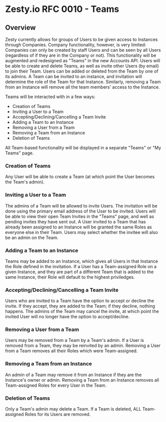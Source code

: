 # Zesty.io RFC 0010 - Teams

## Overview

Zesty currently allows for groups of Users to be given access to Instances through Companies. Company functionality, however, is very limited: Companies can only be created by staff Users and can be seen by all Users (regardless of if they are in the Company or not). This functionality will be augmented and redesigned as "Teams" in the new Accounts API. Users will be able to create and delete Teams, as well as invite other Users (by email) to join their Team. Users can be added or deleted from the Team by one of its admins. A Team can be invited to an instance, and invitation will determine the role of the Team for that Instance. Similarly, removing a Team from an Instance will remove all the team members' access to the Instance.

Teams will be interacted with in a few ways:
  - Creation of Teams
  - Inviting a User to a Team
  - Accepting/Declining/Cancelling a Team Invite
  - Adding a Team to an Instance
  - Removing a User from a Team
  - Removing a Team from an Instance
  - Deletion of Teams

All Team-based functionality will be displayed in a separate "Teams" or "My Teams" page.



### Creation of Teams

Any User will be able to create a Team (at which point the User becomes the Team's admin). 


### Inviting a User to a Team

The admins of a Team will be allowed to invite Users. The invitation will be done using the primary email address of the User to be invited. Users will be able to view their open Team Invites in the "Teams" page, and well as pending invites they have sent out. A User invited to a Team that has already been assigned to an Instance will be granted the same Roles as everyone else in their Team. Users may select whether the invitee will also be an admin on the Team.


### Adding a Team to an Instance

Teams may be added to an Instance, which gives all Users in that Instance the Role defined in the invitation. If a User has a Team-assigned Role on a given Instance, and they are part of a different Team that is added to the same Instance, their Role will default to the highest priviledges.


### Accepting/Declining/Cancelling a Team Invite

Users who are invited to a Team have the option to accept or decline the invite. If they accept, they are added to the Team; if they decline, nothing happens. The admins of the Team 
may cancel the invite, at which point the invited User will no longer have the option to accept/decline.


### Removing a User from a Team

Users may be removed from a Team by a Team's admin. If a User is removed from a Team, they may be reinvited by an admin. Removing a User from a Team removes all their Roles which were Team-assigned. 


### Removing a Team from an Instance

An admin of a Team may remove it from an Instance if they are the Instance's owner or admin. Removing a Team from an Instance removes all Team-assigned Roles for every User in the Team. 


### Deletion of Teams

Only a Team's admin may delete a Team. If a Team is deleted, ALL Team-assigned Roles for its Users are removed.
